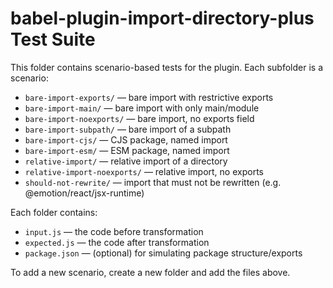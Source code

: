 # babel-plugin-import-directory-plus Test Suite

This folder contains scenario-based tests for the plugin. Each subfolder is a scenario:

- `bare-import-exports/` — bare import with restrictive exports
- `bare-import-main/` — bare import with only main/module
- `bare-import-noexports/` — bare import, no exports field
- `bare-import-subpath/` — bare import of a subpath
- `bare-import-cjs/` — CJS package, named import
- `bare-import-esm/` — ESM package, named import
- `relative-import/` — relative import of a directory
- `relative-import-noexports/` — relative import, no exports
- `should-not-rewrite/` — import that must not be rewritten (e.g. @emotion/react/jsx-runtime)

Each folder contains:
- `input.js` — the code before transformation
- `expected.js` — the code after transformation
- `package.json` — (optional) for simulating package structure/exports

To add a new scenario, create a new folder and add the files above.
